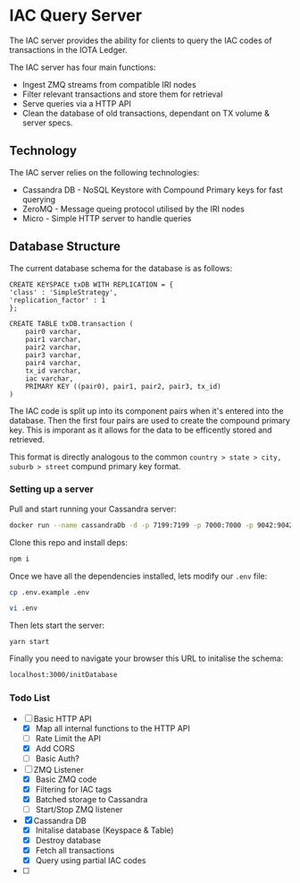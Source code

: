 # IAC Query Server

The IAC server provides the ability for clients to query the IAC codes of transactions in the IOTA Ledger.

The IAC server has four main functions:

- Ingest ZMQ streams from compatible IRI nodes
- Filter relevant transactions and store them for retrieval
- Serve queries via a HTTP API
- Clean the database of old transactions, dependant on TX volume & server specs.

## Technology

The IAC server relies on the following technologies:

- Cassandra DB - NoSQL Keystore with Compound Primary keys for fast querying
- ZeroMQ - Message queing protocol utilised by the IRI nodes
- Micro - Simple HTTP server to handle queries

## Database Structure

The current database schema for the database is as follows:

```cassandra
CREATE KEYSPACE txDB WITH REPLICATION = {
'class' : 'SimpleStrategy',
'replication_factor' : 1
};

CREATE TABLE txDB.transaction (
    pair0 varchar,
    pair1 varchar,
    pair2 varchar,
    pair3 varchar,
    pair4 varchar,
    tx_id varchar,
    iac varchar,
	PRIMARY KEY ((pair0), pair1, pair2, pair3, tx_id)
)
```

The IAC code is split up into its component pairs when it's entered into the database. Then the first four pairs are used to create the compound primary key. This is imporant as it allows for the data to be efficently stored and retrieved.

This format is directly analogous to the common `country > state > city, suburb > street` compund primary key format.

### Setting up a server

Pull and start running your Cassandra server:

```bash
docker run --name cassandraDb -d -p 7199:7199 -p 7000:7000 -p 9042:9042 -p 9160:9160 -p 7001:7001 cassandra:3.11
```

Clone this repo and install deps:

```bash
npm i
```

Once we have all the dependencies installed, lets modify our `.env` file:

```bash
cp .env.example .env

vi .env
```

Then lets start the server:

```
yarn start
```

Finally you need to navigate your browser this URL to initalise the schema:

```bash
localhost:3000/initDatabase
```

### Todo List

- [ ] Basic HTTP API
  - [x] Map all internal functions to the HTTP API
  - [ ] Rate Limit the API
  - [x] Add CORS
  - [ ] Basic Auth?
- [ ] ZMQ Listener
  - [x] Basic ZMQ code
  - [x] Filtering for IAC tags
  - [x] Batched storage to Cassandra
  - [ ] Start/Stop ZMQ listener
- [x] Cassandra DB
  - [x] Initalise database (Keyspace & Table)
  - [x] Destroy database
  - [x] Fetch all transactions
  - [x] Query using partial IAC codes
- [ ]
